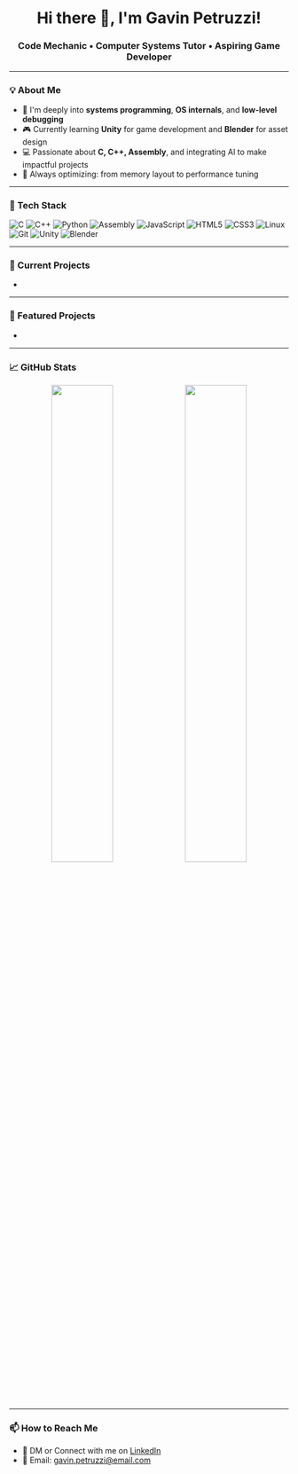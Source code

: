 <h1 align="center">Hi there 👋, I'm Gavin Petruzzi!</h1>
<h3 align="center"> Code Mechanic • Computer Systems Tutor • Aspiring Game Developer</h3>

---

### 💡 About Me

- 🔬 I'm deeply into **systems programming**, **OS internals**, and **low-level debugging**
- 🎮 Currently learning **Unity** for game development and **Blender** for asset design
- 💻 Passionate about **C, C++, Assembly**, and integrating AI to make impactful projects
- 🎯 Always optimizing: from memory layout to performance tuning

---

### 🔧 Tech Stack

![C](https://img.shields.io/badge/-C-000?&logo=C&logoColor=A8B9CC)
![C++](https://img.shields.io/badge/-C++-000?&logo=c%2B%2B&logoColor=00599C)
![Python](https://img.shields.io/badge/-Python-000?&logo=python)
![Assembly](https://img.shields.io/badge/-Assembly-000?&logo=gnu&logoColor=white)
![JavaScript](https://img.shields.io/badge/-JavaScript-000?&logo=javascript)
![HTML5](https://img.shields.io/badge/-HTML5-000?&logo=html5)
![CSS3](https://img.shields.io/badge/-CSS3-000?&logo=css3&logoColor=1572B6)
![Linux](https://img.shields.io/badge/-Linux-000?&logo=linux)
![Git](https://img.shields.io/badge/-Git-000?&logo=git)
![Unity](https://img.shields.io/badge/-Unity-000?&logo=unity)
![Blender](https://img.shields.io/badge/-Blender-000?&logo=blender)

---

### 🔭 Current Projects
-

---
### 🔭 Featured Projects
-

---

### 📈 GitHub Stats

<p align="center">
  <img width="47%" src="https://github-readme-stats.vercel.app/api?username=gavinpetruzzi&show_icons=true&theme=radical" />
  <img width="47%" src="https://github-readme-stats.vercel.app/api/top-langs/?username=gavinpetruzzi&layout=compact&theme=radical" />
</p>

---

### 📫 How to Reach Me

- 💬 DM or Connect with me on [LinkedIn](https://www.linkedin.com/in/gavin-petruzzi-199a8028a)
- 🧾 Email: gavin.petruzzi@email.com
